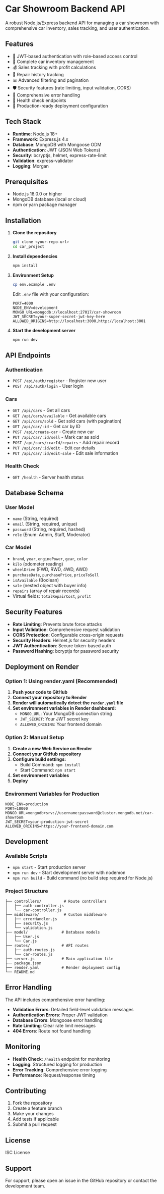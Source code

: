 # Car Showroom Backend API

A robust Node.js/Express backend API for managing a car showroom with comprehensive car inventory, sales tracking, and user authentication.

## Features

- 🔐 JWT-based authentication with role-based access control
- 🚗 Complete car inventory management
- 💰 Sales tracking with profit calculations
- 🔧 Repair history tracking
- 📊 Advanced filtering and pagination
- 🛡️ Security features (rate limiting, input validation, CORS)
- 📝 Comprehensive error handling
- 🏥 Health check endpoints
- 🚀 Production-ready deployment configuration

## Tech Stack

- **Runtime**: Node.js 18+
- **Framework**: Express.js 4.x
- **Database**: MongoDB with Mongoose ODM
- **Authentication**: JWT (JSON Web Tokens)
- **Security**: bcryptjs, helmet, express-rate-limit
- **Validation**: express-validator
- **Logging**: Morgan

## Prerequisites

- Node.js 18.0.0 or higher
- MongoDB database (local or cloud)
- npm or yarn package manager

## Installation

1. **Clone the repository**
   ```bash
   git clone <your-repo-url>
   cd car_project
   ```

2. **Install dependencies**
   ```bash
   npm install
   ```

3. **Environment Setup**
   ```bash
   cp env.example .env
   ```
   
   Edit `.env` file with your configuration:
   ```env
   PORT=4000
   NODE_ENV=development
   MONGO_URL=mongodb://localhost:27017/car-showroom
   JWT_SECRET=your-super-secret-jwt-key-here
   ALLOWED_ORIGINS=http://localhost:3000,http://localhost:3001
   ```

4. **Start the development server**
   ```bash
   npm run dev
   ```

## API Endpoints

### Authentication
- `POST /api/auth/register` - Register new user
- `POST /api/auth/login` - User login

### Cars
- `GET /api/cars` - Get all cars
- `GET /api/cars/available` - Get available cars
- `GET /api/cars/sold` - Get sold cars (with pagination)
- `GET /api/car/:id` - Get car by ID
- `POST /api/create-car` - Create new car
- `PUT /api/car/:id/sell` - Mark car as sold
- `POST /api/cars/:carId/repairs` - Add repair record
- `PUT /api/car/:id/edit` - Edit car details
- `PUT /api/car/:id/edit-sale` - Edit sale information

### Health Check
- `GET /health` - Server health status

## Database Schema

### User Model
- `name` (String, required)
- `email` (String, required, unique)
- `password` (String, required, hashed)
- `role` (Enum: Admin, Staff, Moderator)

### Car Model
- `brand`, `year`, `enginePower`, `gear`, `color`
- `kilo` (odometer reading)
- `wheelDrive` (FWD, RWD, 4WD, AWD)
- `purchaseDate`, `purchasePrice`, `priceToSell`
- `isAvailable` (Boolean)
- `sale` (nested object with buyer info)
- `repairs` (array of repair records)
- Virtual fields: `totalRepairCost`, `profit`

## Security Features

- **Rate Limiting**: Prevents brute force attacks
- **Input Validation**: Comprehensive request validation
- **CORS Protection**: Configurable cross-origin requests
- **Security Headers**: Helmet.js for security headers
- **JWT Authentication**: Secure token-based auth
- **Password Hashing**: bcryptjs for password security

## Deployment on Render

### Option 1: Using render.yaml (Recommended)

1. **Push your code to GitHub**
2. **Connect your repository to Render**
3. **Render will automatically detect the `render.yaml` file**
4. **Set environment variables in Render dashboard:**
   - `MONGO_URL`: Your MongoDB connection string
   - `JWT_SECRET`: Your JWT secret key
   - `ALLOWED_ORIGINS`: Your frontend domain

### Option 2: Manual Setup

1. **Create a new Web Service on Render**
2. **Connect your GitHub repository**
3. **Configure build settings:**
   - Build Command: `npm install`
   - Start Command: `npm start`
4. **Set environment variables**
5. **Deploy**

### Environment Variables for Production

```env
NODE_ENV=production
PORT=10000
MONGO_URL=mongodb+srv://username:password@cluster.mongodb.net/car-showroom
JWT_SECRET=your-production-jwt-secret
ALLOWED_ORIGINS=https://your-frontend-domain.com
```

## Development

### Available Scripts

- `npm start` - Start production server
- `npm run dev` - Start development server with nodemon
- `npm run build` - Build command (no build step required for Node.js)

### Project Structure

```
├── controllers/          # Route controllers
│   ├── auth-controller.js
│   └── car-controller.js
├── middleware/           # Custom middleware
│   ├── errorHandler.js
│   ├── security.js
│   └── validation.js
├── model/               # Database models
│   ├── User.js
│   └── Car.js
├── routes/              # API routes
│   ├── auth-routes.js
│   └── car-routes.js
├── server.js            # Main application file
├── package.json
├── render.yaml          # Render deployment config
└── README.md
```

## Error Handling

The API includes comprehensive error handling:

- **Validation Errors**: Detailed field-level validation messages
- **Authentication Errors**: Proper JWT validation
- **Database Errors**: Mongoose error handling
- **Rate Limiting**: Clear rate limit messages
- **404 Errors**: Route not found handling

## Monitoring

- **Health Check**: `/health` endpoint for monitoring
- **Logging**: Structured logging for production
- **Error Tracking**: Comprehensive error logging
- **Performance**: Request/response timing

## Contributing

1. Fork the repository
2. Create a feature branch
3. Make your changes
4. Add tests if applicable
5. Submit a pull request

## License

ISC License

## Support

For support, please open an issue in the GitHub repository or contact the development team.
